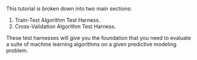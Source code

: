 This tutorial is broken down into two main sections:
1. Train-Test Algorithm Test Harness.
2. Cross-Validation Algorithm Test Harness.

These test harnesses will give you the foundation that you need to evaluate a suite of machine
learning algorithms on a given predictive modeling problem.